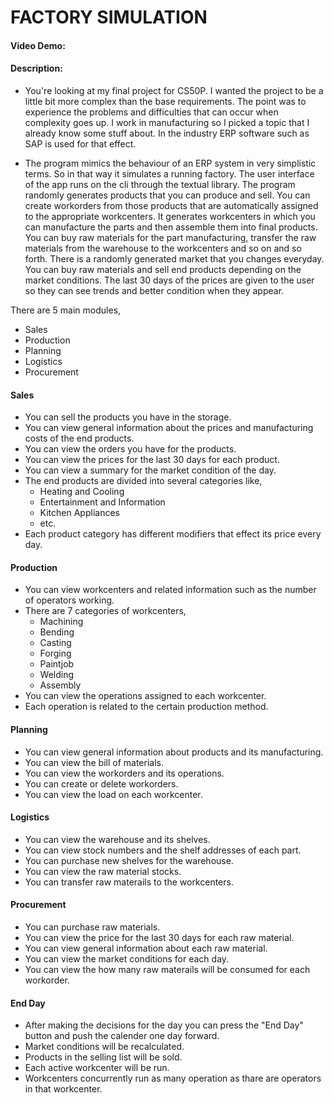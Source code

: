 # FACTORY SIMULATION
#### Video Demo:  <URL HERE>
#### Description:
- You're looking at my final project for CS50P. I wanted the project to be a little bit more complex than the base requirements. The point was to experience the problems and difficulties that can occur when complexity goes up. I work in manufacturing so I picked a topic that I already know some stuff about. In the industry ERP software such as SAP is used for that effect. 

- The program mimics the behaviour of an ERP system in very simplistic terms. So in that way it simulates a running factory. The user interface of the app runs on the cli through the textual library. The program randomly generates products that you can produce and sell. You can create workorders from those products that are automatically assigned to the appropriate workcenters. It generates workcenters in which you can manufacture the parts and then assemble them into final products. You can buy raw materials for the part manufacturing, transfer the raw materials from the warehouse to the workcenters and so on and so forth. There is a randomly generated market that you changes everyday. You can buy raw materials and sell end products depending on the market conditions. The last 30 days of the prices are given to the user so they can see trends and better condition when they appear.

There are 5 main modules, 
* Sales 
* Production 
* Planning 
* Logistics
* Procurement

#### Sales
* You can sell the products you have in the storage.
* You can view general information about the prices and manufacturing costs of the end products.
* You can view the orders you have for the products.
* You can view the prices for the last 30 days for each product.
* You can view a summary for the market condition of the day.
* The end products are divided into several categories like,
  - Heating and Cooling
  - Entertainment and Information
  - Kitchen Appliances
  - etc.
* Each product category has different modifiers that effect its price every day.

#### Production
* You can view workcenters and related information such as the number of operators working.
* There are 7 categories of workcenters,
  - Machining
  - Bending
  - Casting
  - Forging
  - Paintjob
  - Welding
  - Assembly
* You can view the operations assigned to each workcenter.
* Each operation is related to the certain production method.

#### Planning
* You can view general information about products and its manufacturing.
* You can view the bill of materials.
* You can view the workorders and its operations.
* You can create or delete workorders.
* You can view the load on each workcenter.

#### Logistics
* You can view the warehouse and its shelves.
* You can view stock numbers and the shelf addresses of each part.
* You can purchase new shelves for the warehouse.
* You can view the raw material stocks.
* You can transfer raw materails to the workcenters.

#### Procurement
* You can purchase raw materials.
* You can view the price for the last 30 days for each raw material.
* You can view general information about each raw material.
* You can view the market conditions for each day.
* You can view the how many raw materails will be consumed for each workorder.

#### End Day
* After making the decisions for the day you can press the "End Day" button and push the calender one day forward.
* Market conditions will be recalculated.
* Products in the selling list will be sold.
* Each active workcenter will be run.
* Workcenters concurrently run as many operation as thare are operators in that workcenter.



